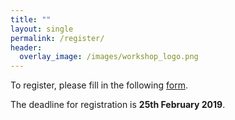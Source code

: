 ```yaml
---
title: ""
layout: single
permalink: /register/
header:
  overlay_image: /images/workshop_logo.png
---
```


To register, please fill in the following [form](https://goo.gl/forms/0NQREI8sOzLAdNdp1).

The deadline for registration is **25th February 2019**.
